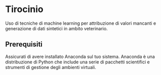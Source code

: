 # Tirocinio

Uso di tecniche di machine learning per attribuzione di valori mancanti e generazione di dati sintetici in ambito veterinario.

## Prerequisiti
Assicurati di avere installato Anaconda sul tuo sistema. Anaconda è una distribuzione di Python che include una serie di pacchetti scientifici e strumenti di gestione degli ambienti virtuali.
